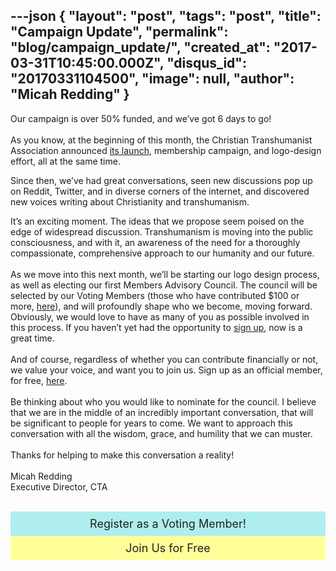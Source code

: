 ---json
{
	"layout": "post",
	"tags": "post",
    "title": "Campaign Update",
    "permalink": "blog/campaign_update/",
    "created_at": "2017-03-31T10:45:00.000Z",
    "disqus_id": "20170331104500",
    "image":  null,
    "author": "Micah Redding"
}
---

<p>Our campaign is over 50% funded, and we&rsquo;ve got 6 days to go!<br /><br />As you know, at the beginning of this month, the Christian Transhumanist Association announced&nbsp;<a href="http://www.christiantranshumanism.org/announcement" target="_blank">its launch</a>, membership campaign, and logo-design effort, all at the same time.</p>
<p>Since then, we&rsquo;ve had great conversations, seen new discussions pop up on Reddit, Twitter, and in diverse corners of the internet, and discovered new voices writing about Christianity and transhumanism.</p>
<p>It&rsquo;s an exciting moment. The ideas that we propose seem poised on the edge of widespread discussion. Transhumanism is moving into the public consciousness, and with it, an awareness of the need for a thoroughly compassionate, comprehensive approach to our humanity and our future.&nbsp;<br /><br /> As we move into this next month, we&rsquo;ll be starting our logo design process, as well as electing our first Members Advisory Council. The council will be selected by our Voting Members (those who have contributed $100 or more, <a style="-ms-text-size-adjust: 100%; -webkit-text-size-adjust: 100%; color: #202020; font-weight: normal; text-decoration: underline;" href="http://www.christiantranshumanism.org/donate" target="_blank">here</a>), and will profoundly shape who we become, moving forward. Obviously, we would love to have as many of you as possible involved in this process. If you haven&rsquo;t yet had the opportunity to <strong><a style="-ms-text-size-adjust: 100%; -webkit-text-size-adjust: 100%; color: #202020; font-weight: normal; text-decoration: underline;" href="http://www.christiantranshumanism.org/donate" target="_blank">sign up</a></strong>, now is a great time.<br /><br /> And of course, regardless of whether you can contribute financially or not, we value your voice, and want you to join us. Sign up as an official member, for free, <strong><a style="-ms-text-size-adjust: 100%; -webkit-text-size-adjust: 100%; color: #202020; font-weight: normal; text-decoration: underline;" href="http://www.christiantranshumanism.org/join" target="_blank">here</a></strong>.<br /><br /> Be thinking about who you would like to nominate for the council. I believe that we are in the middle of an incredibly important conversation, that will be significant to people for years to come. We want to approach this conversation with all the wisdom, grace, and humility that we can muster.<br /><br /> Thanks for helping to make this conversation a reality!<br /><br /> Micah Redding<br /> Executive Director, CTA<br /> &nbsp;</p>
<div style="text-align: center;"><a style="text-decoration: none; -ms-text-size-adjust: 100%; -webkit-text-size-adjust: 100%; color: #202020; font-weight: normal;" href="http://www.christiantranshumanism.org/membership" target="_blank"><span style="background-color: #afeeee; display: block; font-size: 18px; padding: 0.5em;">Register as a Voting Member!</span></a></div>
<div style="text-align: center;"><a style="text-decoration: none; -ms-text-size-adjust: 100%; -webkit-text-size-adjust: 100%; color: #202020; font-weight: normal;" href="http://www.christiantranshumanism.org/membership" target="_blank"><span style="background-color: #ffff99; display: block; font-size: 18px; padding: 0.5em;">Join Us for Free</span></a></div>
    
